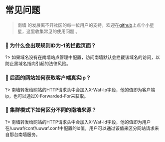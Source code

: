 # 常见问题
> 南墙 的发展离不开社区的每一位用户的支持，欢迎在[github](https://github.com/Safe3/uuWAF)上点个小星星，这里收集常见的使用问题 。



### 🍎 为什么会出现规则ID为-1的拦截页面？ <!-- {docsify-ignore} -->
?> 如果域名没有在南墙站点管理中配置，访问南墙默认会拦截该域名的访问，以防止黑域名指向引起的法律风险。



### 🍐 后面的网站如何获取客户端真实ip？ <!-- {docsify-ignore} -->
?> 南墙转发给网站的HTTP请求头中会加入X-Waf-Ip字段，他的值即为客户端ip，也可以通过X-Forwarded-For来获取。



### 🍑 集群模式下如何区分不同的南墙来源？ <!-- {docsify-ignore} -->

?> 南墙转发给网站的HTTP请求头中会加入X-Waf-Id字段，他的值即为用户在/uuwaf/conf/uuwaf.conf中配置的id值，用户可以通过该值来区分网站请求来自那台南墙服务。
